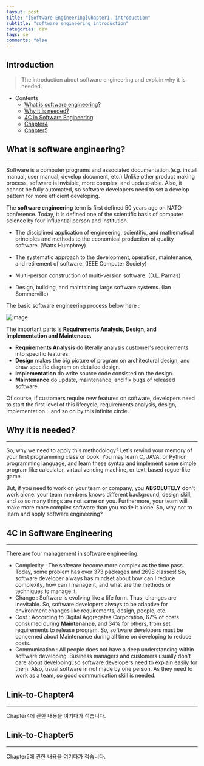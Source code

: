 ```yaml
---
layout: post
title: "[Software Engineering]Chapter1. introduction"
subtitle: "software engineering introduction"
categories: dev
tags: se
comments: false
---
```


## Introduction
> The introduction about software engineering and explain why it is needed.

- Contents
	- [What is software engineering?](#what-is-software-engineering)
	- [Why it is needed?](#why-it-is-needed)
	- [4C in Software Engineering](#4c-in-software-engineering)
	- [Chapter4](#link-to-chapter4)
	- [Chapter5](#link-to-chapter5)
  
## What is software engineering?
---
Software is a computer programs and associated documentation.(e.g. install manual, user manual, develop document, etc.) Unlike other product making process, software is invisible, more complex, and update-able. Also, it cannot be fully automated, so software developers need to set a develop pattern for more efficient developing.

The **software engineering** term is first defined 50 years ago on NATO conference. Today, it is defined one of the scientific basis of computer science by four influential person and institution.

- The disciplined application of engineering, scientific, and mathematical principles and methods to the economical production of quality software. (Watts Humphrey)

- The systematic approach to the development, operation, maintenance, and retirement of software. (IEEE Computer Society)

- Multi-person construction of multi-version software. (D.L. Parnas)

- Design, building, and maintaining large software systems. (Ian Sommerville)

  

The basic software engineering process below here :

![image](https://github.com/yeosu623/yeosu623.github.io/assets/72304945/8e8e85c9-cee5-4d22-8c6b-2d3c2dcbd4ba)

The important parts is **Requirements Analysis, Design, and Implementation and Maintenace.**

- **Requirements Analysis** do literally analysis customer's requirements into specific features.
- **Design** makes the big picture of program on architectural design, and draw specific diagram on detailed design.
- **Implementation** do write source code consisted on the design.
- **Maintenance** do update, maintenance, and fix bugs of released software.

Of course, if customers require new features on software, developers need to start the first level of this lifecycle, requirements analysis, design, implementation... and so on by this infinite circle.



## Why it is needed?
---
So, why we need to apply this methodology? Let's rewind your memory of your first programming class or book. You may learn C, JAVA, or Python programming language, and learn these syntax and implement some simple program like calculator, virtual vending machine, or text-based rogue-like game.

But, if you need to work on your team or company, you **ABSOLUTELY** don't work alone. your team members knows different background, design skill, and so so many things are not same on you. Furthermore, your team will make more more complex software than you made it alone. So, why not to learn and apply software engineering?



## 4C in Software Engineering 
---
There are four management in software engineering.

- Complexity : The software become more complex as the time pass. Today, some problem has over 373 packages and 2698 classes! So, software developer always has mindset about how can I reduce complexity, how can I manage it, and what are the methods or techniques to manage it.
- Change : Software is evolving like a life form. Thus, changes are inevitable. So, software developers always to be adaptive for environment changes like requirements, design, people, etc.
- Cost : According to Digital Aggregates Corporation, 67% of costs consumed during **Maintenance**, and 34% for others, from set requirements to release program. So, software developers must be concerned about Maintenance during all time on developing to reduce costs.
- Communication : All people does not have a deep understanding within software developing. Business managers and customers usually don't care about developing, so software developers need to explain easily for them. Also, usual software in not made by one person. As they need to work as a team, so good communication skill is needed.



## Link-to-Chapter4  
---
Chapter4에 관한 내용을 여기다가 적습니다.  

## Link-to-Chapter5  
---
Chapter5에 관한 내용을 여기다가 적습니다.  